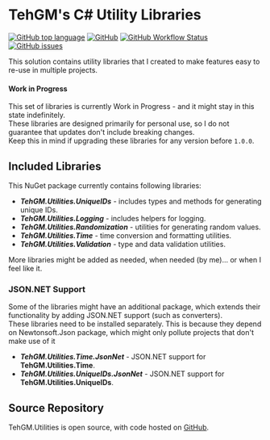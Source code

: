 # TehGM's C# Utility Libraries
[![GitHub top language](https://img.shields.io/github/languages/top/TehGM/TehGM.Utilities)](https://github.com/TehGM/TehGM.Utilities) [![GitHub](https://img.shields.io/github/license/TehGM/TehGM.Utilities)](LICENSE) [![GitHub Workflow Status](https://img.shields.io/github/workflow/status/TehGM/TehGM.Utilities/.NET%20Build)](https://github.com/TehGM/TehGM.Utilities/actions) [![GitHub issues](https://img.shields.io/github/issues/TehGM/TehGM.Utilities)](https://github.com/TehGM/TehGM.Utilities/issues)

This solution contains utility libraries that I created to make features easy to re-use in multiple projects.

#### Work in Progress
This set of libraries is currently Work in Progress - and it might stay in this state indefinitely.  
These libraries are designed primarily for personal use, so I do not guarantee that updates don't include breaking changes.  
Keep this in mind if upgrading these libraries for any version before `1.0.0`.

## Included Libraries
This NuGet package currently contains following libraries:

- ***TehGM.Utilities.UniqueIDs*** - includes types and methods for generating unique IDs.
- ***TehGM.Utilities.Logging*** - includes helpers for logging.
- ***TehGM.Utilities.Randomization*** - utilities for generating random values.
- ***TehGM.Utilities.Time*** - time conversion and formatting utilities.
- ***TehGM.Utilities.Validation*** - type and data validation utilities.

More libraries might be added as needed, when needed (by me)... or when I feel like it.

### JSON.NET Support
Some of the libraries might have an additional package, which extends their functionality by adding JSON.NET support (such as converters).  
These libraries need to be installed separately. This is because they depend on Newtonsoft.Json package, which might only pollute projects that don't make use of it

- ***TehGM.Utilities.Time.JsonNet*** - JSON.NET support for **TehGM.Utilities.Time**.
- ***TehGM.Utilities.UniqueIDs.JsonNet*** - JSON.NET support for **TehGM.Utilities.UniqueIDs**.

## Source Repository
TehGM.Utilities is open source, with code hosted on [GitHub](https://github.com/TehGM/TehGM.Utilities).